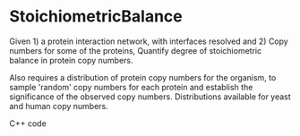 # StoichiometricBalance
Given 1) a protein interaction network, with interfaces resolved and 2) Copy numbers for some of the proteins, Quantify degree of stoichiometric balance in protein copy numbers.

Also requires a distribution of protein copy numbers for the organism, to sample 'random' copy numbers for each protein and establish the significance of the observed copy numbers. 
Distributions available for yeast and human copy numbers. 

C++ code
